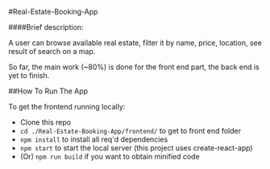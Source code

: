 #Real-Estate-Booking-App

####Brief description:

A user can browse available real estate, filter it by name, price, location, see result of search on a map.

So far, the main work (~80%) is done for the front end part, the back end is yet to finish.

##How To Run The App

To get the frontend running locally:

- Clone this repo
- `cd ./Real-Estate-Booking-App/frontend/` to get to front end folder
- `npm install` to install all req'd dependencies
- `npm start` to start the local server (this project uses create-react-app)
- (Or) `npm run build` if you want to obtain minified code